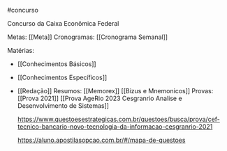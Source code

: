 #concurso

Concurso da Caixa Econômica Federal

Metas:
	[[Meta]]
Cronogramas:
	[[Cronograma Semanal]]

Matérias:
- [[Conhecimentos Básicos]]
- [[Conhecimentos Específicos]]
- [[Redação]]
Resumos:
	[[Memorex]]
	[[Bizus e Mnemonicos]]
Provas:
	[[Prova 2021]]
	[[Prova AgeRio 2023 Cesgranrio Analise e Desenvolvimento de Sistemas]]
	
	https://www.questoesestrategicas.com.br/questoes/busca/prova/cef-tecnico-bancario-novo-tecnologia-da-informacao-cesgranrio-2021
	
	https://aluno.apostilasopcao.com.br/#/mapa-de-questoes